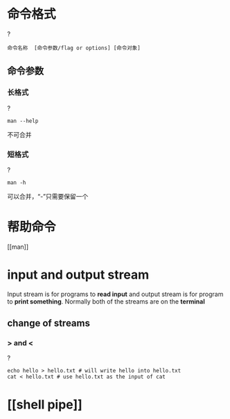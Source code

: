 # 命令格式
?
```shell 
命令名称  [命令参数/flag or options] [命令对象]
```
<!--SR:!2023-03-18,6,230-->

## 命令参数

### 长格式
?
```shell
man --help
```
不可合并 <!--SR:!2023-03-23,11,250-->

### 短格式
?
```shell
man -h
```
可以合并，“-”只需要保留一个 <!--SR:!2023-03-14,2,248-->

# 帮助命令
[[man]]

# input and output stream 
Input stream is for programs to **read input** and output stream is for program to **print something**. Normally both of the streams are on the **terminal**  <!--SR:!2023-03-14,2,248!2023-03-15,2,248-->

## change of streams 
### > and < 
?
```shell 
echo hello > hello.txt # will write hello into hello.txt 
cat < hello.txt # use hello.txt as the input of cat 
```
<!--SR:!2023-03-22,10,250-->

# [[shell pipe]]
